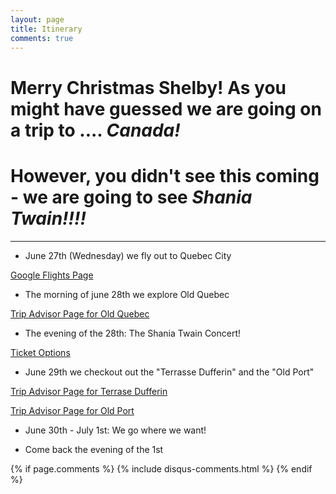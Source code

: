 ```yaml
---
layout: page
title: Itinerary
comments: true
---
```



# Merry Christmas Shelby! As you might have guessed we are going on a trip to .... *Canada!*

# However, you didn't see this coming - we are going to see *Shania Twain!!!!*
-----


* June 27th (Wednesday) we fly out to Quebec City 

[Google Flights Page](https://www.google.com/flights/#search;f=RDU;t=YUL,YHU;d=2018-06-27;r=2018-07-01;px=2)

* The morning of june 28th we explore Old Quebec


[Trip Advisor Page for Old Quebec](https://www.tripadvisor.com/Attraction_Review-g155033-d573466-Reviews-Old_Quebec-Quebec_City_Quebec.html)


* The evening of the 28th: The Shania Twain Concert!

<a href="https://www1.ticketmaster.com/shania-twain-now-quebec-quebec-06-28-2018/event/31005310E6F94A97?artistid=764367&majorcatid=10001&minorcatid=2&tm_link=artist_msg-0_31005310E6F94A97&f_PPL=true&ab=efeat5787v1#efeat4212"> Ticket Options </a>

* June 29th we checkout out the "Terrasse Dufferin" and the "Old Port"

[Trip Advisor Page for Terrase Dufferin](https://www.tripadvisor.com/Attraction_Review-g155033-d155589-Reviews-Terrasse_Dufferin-Quebec_City_Quebec.html)

[Trip Advisor Page for Old Port](https://www.tripadvisor.com/Attraction_Review-g155033-d169657-Reviews-Old_Port-Quebec_City_Quebec.html)

* June 30th - July 1st: We go where we want!

* Come back the evening of the 1st 


{% if page.comments %}
  {% include disqus-comments.html %}
{% endif %}




